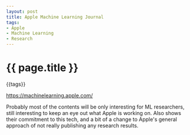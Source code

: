 ```yaml
---
layout: post
title: Apple Machine Learning Journal
tags: 
- Apple
- Machine Learning
- Research
---
```


# {{ page.title }}

{{tags}}

<https://machinelearning.apple.com/>

Probably most of the contents will be only interesting for ML researchers, still interesting to keep an eye out what Apple is working on. Also shows their commitment to this tech, and a bit of a change to Apple's general approach of not really publishing any research results.

